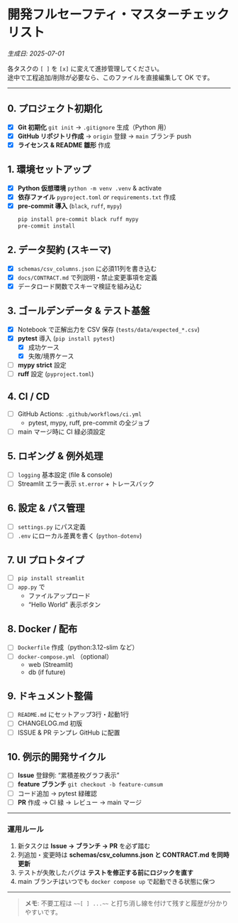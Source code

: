 
# 開発フルセーフティ・マスターチェックリスト  
*生成日: 2025-07-01*

各タスクの `[ ]` を `[x]` に変えて進捗管理してください。  
途中で工程追加/削除が必要なら、このファイルを直接編集して OK です。

---

## 0. プロジェクト初期化
- [x] **Git 初期化** `git init` → `.gitignore` 生成（Python 用）
- [x] **GitHub リポジトリ作成** → `origin` 登録 → `main` ブランチ push
- [x] **ライセンス & README 雛形** 作成

## 1. 環境セットアップ
- [x] **Python 仮想環境** `python -m venv .venv` & activate
- [x] **依存ファイル** `pyproject.toml` *or* `requirements.txt` 作成
- [x] **pre-commit 導入** (`black`, `ruff`, `mypy`)
  ```bash
  pip install pre-commit black ruff mypy
  pre-commit install
  ```

## 2. データ契約 (スキーマ)
- [x] `schemas/csv_columns.json` に必須11列を書き込む
- [x] `docs/CONTRACT.md` で列説明・禁止変更事項を定義
- [x] データロード関数でスキーマ検証を組み込む

## 3. ゴールデンデータ & テスト基盤
- [x] Notebook で正解出力を CSV 保存 (`tests/data/expected_*.csv`)
- [x] **pytest** 導入 (`pip install pytest`)
  - [x] 成功ケース
  - [x] 失敗/境界ケース
- [ ] **mypy strict** 設定
- [ ] **ruff** 設定 (`pyproject.toml`)

## 4. CI / CD
- [ ] GitHub Actions: `.github/workflows/ci.yml`
  - pytest, mypy, ruff, pre-commit の全ジョブ
- [ ] main マージ時に CI 緑必須設定

## 5. ロギング & 例外処理
- [ ] `logging` 基本設定 (file & console)
- [ ] Streamlit エラー表示 `st.error` + トレースバック

## 6. 設定 & パス管理
- [ ] `settings.py` にパス定義
- [ ] `.env` にローカル差異を書く (`python-dotenv`)

## 7. UI プロトタイプ
- [ ] `pip install streamlit`
- [ ] `app.py` で
  - ファイルアップロード
  - “Hello World” 表示ボタン

## 8. Docker / 配布
- [ ] `Dockerfile` 作成（python:3.12-slim など）
- [ ] `docker-compose.yml` （optional）
  - web (Streamlit)
  - db (if future)

## 9. ドキュメント整備
- [ ] `README.md` にセットアップ3行・起動1行
- [ ] CHANGELOG.md 初版
- [ ] ISSUE & PR テンプレ GitHub に配置

## 10. 例示的開発サイクル
- [ ] **Issue** 登録例: “累積差枚グラフ表示”
- [ ] **feature ブランチ** `git checkout -b feature-cumsum`
- [ ] コード追加 → pytest 緑確認
- [ ] **PR** 作成 → CI 緑 → レビュー → main マージ

---

### 運用ルール
1. 新タスクは **Issue → ブランチ → PR** を必ず踏む
2. 列追加・変更時は **schemas/csv_columns.json と CONTRACT.md を同時更新**
3. テストが失敗したバグは **テストを修正する前にロジックを直す**
4. main ブランチはいつでも `docker compose up` で起動できる状態に保つ

---

> **メモ**: 不要工程は `~~[ ] ...~~` と打ち消し線を付けて残すと履歴が分かりやすいです。
